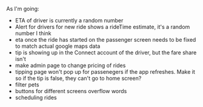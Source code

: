 As I'm going: 
- ETA of driver is currently a random number
- Alert for drivers for new ride shows a rideTime estimate, it's a random number I think
- eta once the ride has started on the passenger screen needs to be fixed to match actual google maps data
- tip is showing up in the Connect account of the driver, but the fare share isn't
- make admin page to change pricing of rides
- tipping page won't pop up for passenegers if the app refreshes. Make it so if the tip is false, they can't go to home screen?
- filter pets
- buttons for different screens overflow words
- scheduling rides